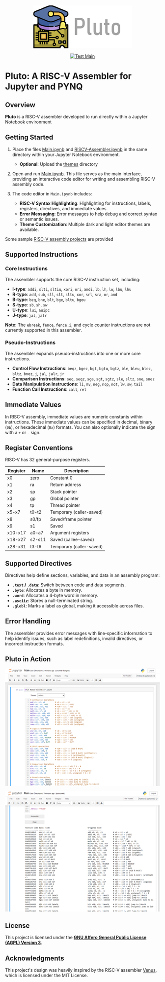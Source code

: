 <p align="center">
  <img src="docs/pluto_title.png" />
</p>

<div align="center">
  <a href="https://github.com/Logicademy/Pluto/actions/workflows/test-main.yml">
    <img src="https://github.com/Logicademy/Pluto/actions/workflows/test-main.yml/badge.svg" alt="Test Main">
  </a>
</div>

# Pluto: A RISC-V Assembler for Jupyter and PYNQ
## Overview

**Pluto** is a RISC-V assembler developed to run directly within a Jupyter Notebook environment

## Getting Started

1. Place the files [Main.ipynb](https://github.com/Logicademy/Pluto/blob/main/src/Main.ipynb) and [RISCV-Assembler.ipynb](https://github.com/Logicademy/Pluto/blob/main/src/RISCV-Assembler.ipynb) in the same directory within your Jupyter Notebook environment.
   - **Optional**: Upload the [themes](https://github.com/Logicademy/Pluto/tree/main/src/themes) directory
   
2. Open and run [Main.ipynb](https://github.com/Logicademy/Pluto/blob/main/src/Main.ipynb). This file serves as the main interface, providing an interactive code editor for writing and assembling RISC-V assembly code.

3. The code editor in `Main.ipynb` includes:
   - **RISC-V Syntax Highlighting**: Highlighting for instructions, labels, registers, directives, and immediate values.
   - **Error Messaging**: Error messages to help debug and correct syntax or semantic issues.
   - **Theme Customization**: Multiple dark and light editor themes are available.

Some sample [RISC-V assembly projects](https://github.com/Logicademy/Pluto/tree/main/sample%20projects) are provided

## Supported Instructions

### Core Instructions
The assembler supports the core RISC-V instruction set, including:

- **I-type**: `addi`, `slti`, `sltiu`, `xori`, `ori`, `andi`, `lb`, `lh`, `lw`, `lbu`, `lhu`
- **R-type**: `add`, `sub`, `sll`, `slt`, `sltu`, `xor`, `srl`, `sra`, `or`, `and`
- **B-type**: `beq`, `bne`, `blt`, `bge`, `bltu`, `bgeu`
- **S-type**: `sb`, `sh`, `sw`
- **U-type**: `lui`, `auipc`
- **J-type**: `jal`, `jalr`

**Note:** The `ebreak`, `fence`, `fence.i`, and cycle counter instructions are not currently supported in this assembler.

### Pseudo-Instructions

The assembler expands pseudo-instructions into one or more core instructions.

- **Control Flow Instructions**: `beqz`, `bgez`, `bgt`, `bgtu`, `bgtz`, `ble`, `bleu`, `blez`, `bltz`, `bnez`, `j`, `jal`, `jalr`, `jr`
- **Comparison Instructions**: `seq`, `seqz`, `sge`, `sgt`, `sgtz`, `sle`, `sltz`, `sne`, `snez`
- **Data Manipulation Instructions**: `li`, `mv`, `neg`, `nop`, `not`, `lw`, `sw`, `tail`
- **Function Call Instructions**: `call`, `ret`

## Immediate Values

In RISC-V assembly, immediate values are numeric constants within instructions. These immediate values can be specified in decimal, binary (`0b`), or hexadecimal (`0x`) formats. You can also optionally indicate the sign with a `+` or `-` sign.

## Register Conventions

RISC-V has 32 general-purpose registers.

| Register | Name | Description                     |
|----------|------|---------------------------------|
| x0       | zero | Constant 0                      |
| x1       | ra   | Return address                  |
| x2       | sp   | Stack pointer                   |
| x3       | gp   | Global pointer                  |
| x4       | tp   | Thread pointer                  |
| x5-x7    | t0-t2| Temporary (caller-saved)        |
| x8       | s0/fp| Saved/frame pointer             |
| x9       | s1   | Saved                           |
| x10-x17  | a0-a7| Argument registers              |
| x18-x27  | s2-s11| Saved (callee-saved)           |
| x28-x31  | t3-t6| Temporary (caller-saved)        |

## Supported Directives

Directives help define sections, variables, and data in an assembly program:

- **`.text` / `.data`**: Switch between code and data segments.
- **`.byte`**: Allocates a byte in memory.
- **`.word`**: Allocates a 4-byte word in memory.
- **`.asciiz`**: Stores a null-terminated string.
- **`.globl`**: Marks a label as global, making it accessible across files.

## Error Handling

The assembler provides error messages with line-specific information to help identify issues, such as label redefinitions, invalid directives, or incorrect instruction formats.

## Pluto in Action

<p align="center">
  <img src="docs/in_action_0.png" />
</p>

<p align="center">
  <img src="docs/in_action_1.png" />
</p>

## License

This project is licensed under the [**GNU Affero General Public License (AGPL) Version 3**](https://github.com/Logicademy/Pluto/blob/main/LICENSE).

## Acknowledgments

This project's design was heavily inspired by the RISC-V assembler [Venus](https://github.com/kvakil/venus), which is licensed under the MIT License.